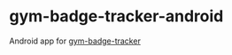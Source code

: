 # gym-badge-tracker-android
Android app for [gym-badge-tracker](https://github.com/NHellFire/gym-badge-tracker)
